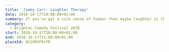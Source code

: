 ```yaml
---
title: 'Jimmy Carr: Laughter Therapy'
date: 2010-10-17T20:00:00+01:00
summary: If you’ve got a sick sense of humour then maybe laughter is the best medicine. <cite>Laughter Therapy</cite> is Jimmy’s ninth solo show. It’ll be an evening of none stop jokes, gags and banter.
category:
  - Brighton Comedy Festival 2010
start: 2010-10-17T20:00:00+01:00
end: 2010-10-17T21:00:00+01:00
placeId: 9C2XRVF6+FR
---
```

